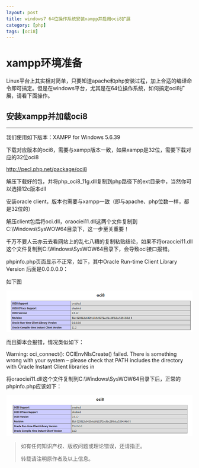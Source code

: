 ```yaml
---
layout: post
title: windows7 64位操作系统安装xampp并启用oci8扩展
category: [php]
tags: [oci8]
---
```


# xampp环境准备
Linux平台上其实相对简单，只要知道apache和php安装过程，加上合适的编译命令即可搞定。但是在windows平台，尤其是在64位操作系统，如何搞定oci8扩展，请看下面操作。


## 安装xampp并加载oci8
----
我们使用如下版本：XAMPP for Windows 5.6.39

下载对应版本的oci8，需要与xampp版本一致，如果xampp是32位，需要下载对应的32位oci8

http://pecl.php.net/package/oci8

解压下载好的包，并将php_oci8_11g.dll复制到php路径下的ext目录中，当然你可以选择12c版本dll

安装oracle client，版本也需要与xampp一致（即与apache、php位数一样，都是32位的）

解压client包后将oci.dll，oraociei11.dll这两个文件复制到C:\Windows\SysWOW64目录下，这一步至关重要！

千万不要人云亦云去看网站上的乱七八糟的复制粘贴结论，如果不将oraociei11.dll这个文件复制到C:\Windows\SysWOW64目录下，会导致oci接口报错。

phpinfo.php页面显示不正常，如下，其中Oracle Run-time Client Library Version 后面是0.0.0.0.0：

如下图

![image](/img/2020-03-06-php-oci8/oci8_1.png)

而且脚本会报错，情况类似如下：

Warning: oci_connect(): OCIEnvNlsCreate() failed. There is something wrong with your system – please check that PATH includes the directory with Oracle Instant Client libraries in

将oraociei11.dll这个文件复制到C:\Windows\SysWOW64目录下后，正常的phpinfo.php应该如下：

![image](/img/2020-03-06-php-oci8/oci8_2.png)

> 如有任何知识产权、版权问题或理论错误，还请指正。
>
> 转载请注明原作者及以上信息。
